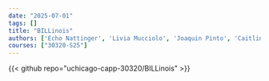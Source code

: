 ```yaml
---
date: "2025-07-01"
tags: []
title: "BILLinois"
authors: ['Echo Nattinger', 'Livia Mucciolo', 'Joaquin Pinto', 'Caitlin Pratt', 'David Steffen', 'Suchi Tailor', 'Karen Yi']
courses: ["30320-S25"]
---
```


{{< github repo="uchicago-capp-30320/BILLinois" >}}

